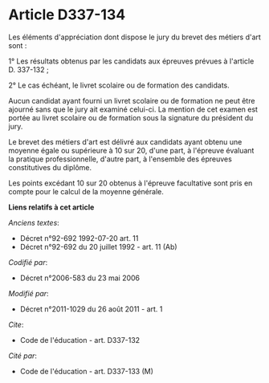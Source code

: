 # Article D337-134

Les éléments d'appréciation dont dispose le jury du brevet des métiers d'art sont : 

1° Les résultats obtenus par les candidats aux épreuves prévues à l'article D. 337-132 ; 

2° Le cas échéant, le livret scolaire ou de formation des candidats. 

Aucun candidat ayant fourni un livret scolaire ou de formation ne peut être ajourné sans que le jury ait examiné celui-ci. La
mention de cet examen est portée au livret scolaire ou de formation sous la signature du président du jury. 

Le brevet des métiers d'art est délivré aux candidats ayant obtenu une moyenne égale ou supérieure à 10 sur 20, d'une part, à
l'épreuve évaluant la pratique professionnelle, d'autre part, à l'ensemble des épreuves constitutives du diplôme. 

Les points excédant 10 sur 20 obtenus à l'épreuve facultative sont pris en compte pour le calcul de la moyenne générale.

**Liens relatifs à cet article**

_Anciens textes_:

  - Décret n°92-692 1992-07-20 art. 11
  - Décret n°92-692 du 20 juillet 1992 - art. 11 (Ab)

_Codifié par_:

  - Décret n°2006-583 du 23 mai 2006

_Modifié par_:

  - Décret n°2011-1029 du 26 août 2011 - art. 1

_Cite_:

  - Code de l'éducation - art. D337-132

_Cité par_:

  - Code de l'éducation - art. D337-133 (M)
